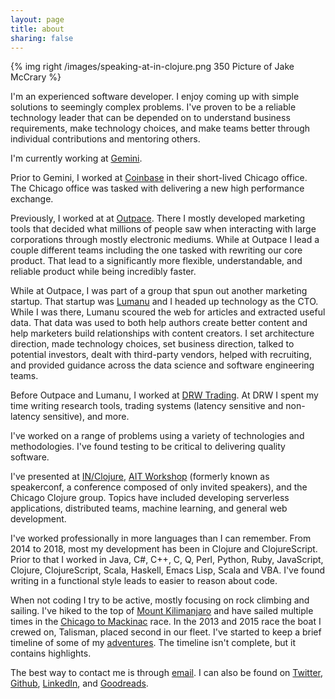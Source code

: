 ```yaml
---
layout: page
title: about
sharing: false
---
```


{% img right /images/speaking-at-in-clojure.png 350 Picture of Jake McCrary %}

I'm an experienced software developer.
I enjoy coming up with simple solutions to seemingly complex problems.
I've proven to be a reliable technology leader that can be depended on to understand business requirements, make technology choices, and make teams better through individual contributions and mentoring others.

I'm currently working at [Gemini](https://gemini.com).

Prior to Gemini, I worked at [Coinbase](https://coinbase.com) in their short-lived Chicago office.
The Chicago office was tasked with delivering a new high performance exchange.

Previously, I worked at at [Outpace](http://outpace.com).
There I mostly developed marketing tools that decided what millions of people saw when interacting with large corporations through mostly electronic mediums.
While at Outpace I lead a couple different teams including the one tasked with rewriting our core product.
That lead to a significantly more flexible, understandable, and reliable product while being incredibly faster.

While at Outpace, I was part of a group that spun out another marketing startup.
That startup was [Lumanu](https://lumanu.com) and I headed up technology as the CTO.
While I was there, Lumanu scoured the web for articles and extracted useful data.
That data was used to both help authors create better content and help marketers build relationships with content creators.
I set architecture direction, made technology choices, set business direction, talked to potential investors, dealt with third-party vendors, helped with recruiting, and provided guidance across the data science and software engineering teams.

Before Outpace and Lumanu, I worked at [DRW Trading](http://drw.com).
At DRW I spent my time writing research tools, trading systems (latency sensitive and non-latency sensitive), and more.

I've worked on a range of problems using a variety of technologies and methodologies.
I've found testing to be critical to delivering quality software.

I've presented at [IN/Clojure](/blog/2018/02/20/creating-serverless-applications-with-clojurescript-and-firebase/), [AIT Workshop](http://lanyrd.com/2016/aitworkshop/) (formerly known as speakerconf, a conference composed of only invited speakers), and the Chicago Clojure group.
Topics have included developing serverless applications, distributed teams, machine learning, and general web development.

I've worked professionally in more languages than I can remember.
From 2014 to 2018, most my development has been in Clojure and ClojureScript.
Prior to that I worked in Java, C#, C++, C, Q, Perl, Python, Ruby, JavaScript, Clojure, ClojureScript, Scala, Haskell, Emacs Lisp, Scala and VBA.
I've found writing in a functional style leads to easier to reason about code.

When not coding I try to be active, mostly focusing on rock climbing and sailing.
I've hiked to the top of [Mount Kilimanjaro](/kili.html) and have sailed multiple times in the [Chicago to Mackinac](http://en.wikipedia.org/wiki/Chicago_to_Mackinac_Boat_Race) race.
In the 2013 and 2015 race the boat I crewed on, Talisman, placed second in our fleet.
I've started to keep a brief timeline of some of my [adventures](/adventures).
The timeline isn't complete, but it contains highlights.

The best way to contact me is through [email](mailto:jake@jakemccrary.com).
I can also be found on [Twitter](http://twitter.com/jakemcc), [Github](https://github.com/jakemcc), [LinkedIn](http://www.linkedin.com/in/jakemccrary), and [Goodreads](http://www.goodreads.com/user/show/3431614-jake-mccrary).

